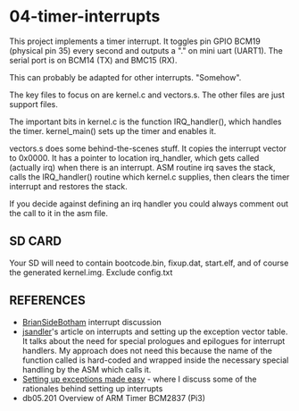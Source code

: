 # 04-timer-interrupts

This project implements a timer interrupt. It toggles pin GPIO BCM19 (physical pin 35) every second and outputs a "." on mini uart (UART1). The serial port is on BCM14 (TX) and BMC15 (RX). 

This can probably be adapted for other interrupts. "Somehow".

The key files to focus on are kernel.c and vectors.s. The other files are just support files. 

The important bits in kernel.c is the function IRQ_handler(), which handles the timer. kernel_main() sets up the timer and enables it.

vectors.s does some behind-the-scenes stuff. It copies the interrupt vector to 0x0000. It has a pointer to location irq_handler, which gets called (actually irq) when there is an interrupt. ASM routine irq saves the stack, calls the IRQ_handler() routine which kernel.c supplies, then clears the timer interrupt and restores the stack.

If you decide against defining an irq handler you could always comment out the call to it in the asm file.


## SD CARD

Your SD will need to contain bootcode.bin, fixup.dat, start.elf, and of course the generated kernel.img. Exclude config.txt

## REFERENCES

* [BrianSideBotham](https://www.valvers.com/open-software/raspberry-pi/bare-metal-programming-in-c-part-4/) interrupt discussion
* [jsandler](https://jsandler18.github.io/tutorial/interrupts.html)'s article on interrupts and setting up the exception vector table. It talks about the need for special prologues and epilogues for interrupt handlers. My approach does not need this because the name of the function called is hard-coded and wrapped inside the necessary special handling by the ASM which calls it.
* [Setting up exceptions made easy](https://www.raspberrypi.org/forums/viewtopic.php?f=72&t=281156) - where I discuss some of the rationales behind setting up interrupts
* db05.201 Overview of ARM Timer BCM2837 (Pi3)
